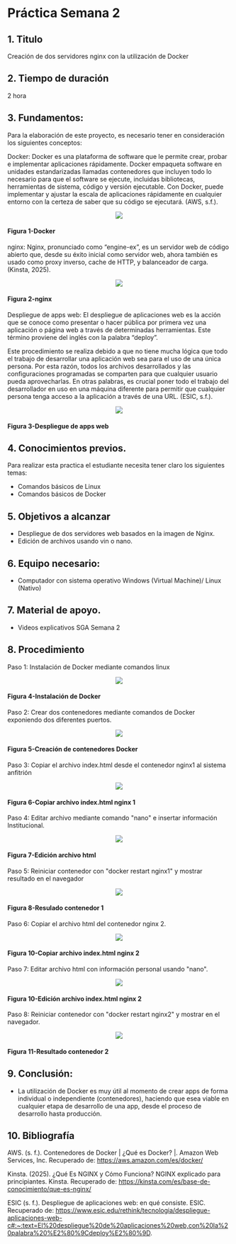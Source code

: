 # Práctica Semana 2
## 1. Titulo
Creación de dos servidores nginx con la utilización de Docker
## 2. Tiempo de duración
2 hora
## 3. Fundamentos:

Para la elaboración de este proyecto, es necesario tener en consideración los siguientes conceptos:

Docker: Docker es una plataforma de software que le permite crear, probar e implementar aplicaciones rápidamente. Docker empaqueta software en unidades estandarizadas llamadas contenedores que incluyen todo lo necesario para que el software se ejecute, incluidas bibliotecas, herramientas de sistema, código y versión ejecutable. Con Docker, puede implementar y ajustar la escala de aplicaciones rápidamente en cualquier entorno con la certeza de saber que su código se ejecutará. (AWS, s.f.).

<p align="center">
  <img src="./assets/docker.jpg" style="max-width: 800px;">
</p>

#### Figura 1-Docker

nginx: Nginx, pronunciado como “engine-ex”, es un servidor web de código abierto que, desde su éxito inicial como servidor web, ahora también es usado como proxy inverso, cache de HTTP, y balanceador de carga. (Kinsta, 2025).

<p align="center">
  <img src="./assets/nginx.jpg" style="max-width: 800px;">
</p>

#### Figura 2-nginx

Despliegue de apps web: El despliegue de aplicaciones web es la acción que se conoce como presentar o hacer pública por primera vez una aplicación o página web a través de determinadas herramientas. Este término proviene del inglés con la palabra “deploy”. 

Este procedimiento se realiza debido a que no tiene mucha lógica que todo el trabajo de desarrollar una aplicación web sea para el uso de una única persona. Por esta razón, todos los archivos desarrollados y las configuraciones programadas se comparten para que cualquier usuario pueda aprovecharlas. En otras palabras, es crucial poner todo el trabajo del desarrollador en uso en una máquina diferente para permitir que cualquier persona tenga acceso a la aplicación a través de una URL. (ESIC, s.f.).

<p align="center">
  <img src="./assets/despliegue.jpg" style="max-width: 800px;">
</p>

#### Figura 3-Despliegue de apps web


## 4. Conocimientos previos.

Para realizar esta practica el estudiante necesita tener claro los siguientes temas:

- Comandos básicos de Linux
- Comandos básicos de Docker

## 5. Objetivos a alcanzar

- Despliegue de dos servidores web basados en la imagen de Nginx.
- Edición de archivos usando vin o nano.

## 6. Equipo necesario:

- Computador con sistema operativo Windows (Virtual Machine)/ Linux (Nativo)

## 7. Material de apoyo.

- Videos explicativos SGA Semana 2

## 8. Procedimiento

Paso 1: Instalación de Docker mediante comandos linux

<p align="center">
  <img src="./assets/installDocker.jpg" style="max-width: 200px;">
</p>

#### Figura 4-Instalación de Docker

Paso 2: Crear dos contenedores mediante comandos de Docker exponiendo dos diferentes puertos.

<p align="center">
  <img src="./assets/contenedores.jpg" style="max-width: 200px;">
</p>

#### Figura 5-Creación de contenedores Docker

Paso 3: Copiar el archivo index.html desde el contenedor nginx1 al sistema anfitrión

<p align="center">
  <img src="./assets/copia1.jpg" style="max-width: 200px;">
</p>

#### Figura 6-Copiar archivo index.html nginx 1

Paso 4: Editar archivo mediante comando "nano" e insertar información Institucional.

<p align="center">
  <img src="./assets/edit1.png" style="max-width: 800px;">
</p>

#### Figura 7-Edición archivo html


Paso 5: Reiniciar contenedor con "docker restart nginx1" y mostrar resultado en el navegador 

<p align="center">
  <img src="./assets/result1.jpg" style="max-width: 800px;">
</p>

#### Figura 8-Resulado contenedor 1

Paso 6: Copiar el archivo html del contenedor nginx 2.

<p align="center">
  <img src="./assets/copia2.jpg" style="max-width: 800px;">
</p>

#### Figura 10-Copiar archivo index.html nginx 2

Paso 7: Editar archivo html con información personal usando "nano".

<p align="center">
  <img src="./assets/edit2.jpg" style="max-width: 800px;">
</p>

#### Figura 10-Edición archivo index.html nginx 2

Paso 8: Reiniciar contenedor con "docker restart nginx2" y mostrar en el navegador.

<p align="center">
  <img src="./assets/result2.jpg" style="max-width: 800px;">
</p>

#### Figura 11-Resultado contenedor 2


## 9. Conclusión:

- La utilización de Docker es muy útil al momento de crear apps de forma individual o independiente (contenedores), haciendo que esea viable en cualquier etapa de desarrollo de una app, desde el proceso de desarrollo hasta producción.

## 10. Bibliografía

AWS. (s. f.). Contenedores de Docker | ¿Qué es Docker? |. Amazon Web Services, Inc. Recuperado de: https://aws.amazon.com/es/docker/

Kinsta. (2025). ¿Qué Es NGINX y Cómo Funciona? NGINX explicado para principiantes. Kinsta. Recuperado de: https://kinsta.com/es/base-de-conocimiento/que-es-nginx/

ESIC (s. f.). Despliegue de aplicaciones web: en qué consiste. ESIC. Recuperado de: https://www.esic.edu/rethink/tecnologia/despliegue-aplicaciones-web-c#:~:text=El%20despliegue%20de%20aplicaciones%20web,con%20la%20palabra%20%E2%80%9Cdeploy%E2%80%9D.